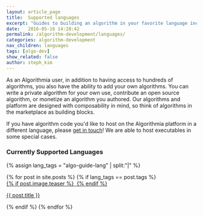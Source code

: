 ```yaml
---
layout: article_page
title:  Supported languages
excerpt: "Guides to building an algorithm in your favorite language including: Python, R, Scala, Rust, Java, Ruby and JavaScript."
date:   2016-05-16 14:28:42
permalink: /algorithm-development/languages/
categories: algorithm-development
nav_children: languages
tags: [algo-dev]
show_related: false
author: steph_kim
---
```


As an Algorithmia user, in addition to having access to hundreds of algorithms, you also have the ability to add your own algorithms. You can write a private algorithm for your own use, contribute an open source algorithm, or monetize an algorithm you authored. Our algorithms and platform are designed with composability in mind, so think of algorithms in the marketplace as building blocks.

If you have algorithm code you'd like to host on the Algorithmia platform in a different language, please <a href="mailto:support@algorithmia.com">get in touch</a>! We are able to host executables in some special cases.

### Currently Supported Languages

{% assign lang_tags = "algo-guide-lang" | split:"|" %}
<div class="lang-tile-container">
  {% for post in site.posts %}
  	{% if lang_tags == post.tags %}
		<div class="col-xs-4 col-sm-3 lang-tile">
	      	<a  href="{{ post.url }}">
		      	{% if post.image.teaser %}
		  			<img  src="{{ site.url }}{{ site.baseurl }}/images/{{ post.image.teaser }}" alt="" itemprop="image" class="lang-icon">
				{% endif %}
			</a>
			<p class="lg"><a  href="{{ post.url }}">{{ post.title }}</a></p>
		</div>
	{% endif %}
  {% endfor %}
</div>